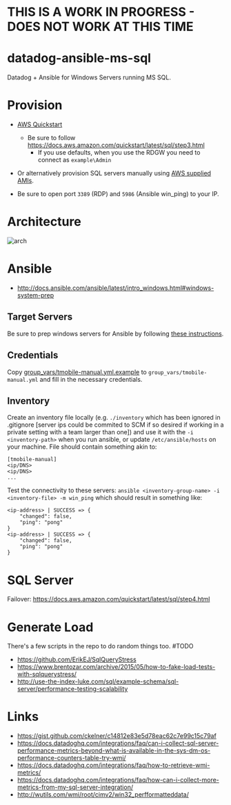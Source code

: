 # THIS IS A WORK IN PROGRESS - DOES NOT WORK AT THIS TIME

# datadog-ansible-ms-sql
Datadog + Ansible for Windows Servers running MS SQL.

# Provision
- [AWS Quickstart](https://docs.aws.amazon.com/quickstart/latest/sql/welcome.html)
  - Be sure to follow https://docs.aws.amazon.com/quickstart/latest/sql/step3.html
    - If you use defaults, when you use the RDGW you need to connect as `example\Admin`

- Or alternatively provision SQL servers manually using [AWS supplied AMIs](https://aws.amazon.com/windows/resources/amis/).

- Be sure to open port `3389` (RDP) and `5986` (Ansible win_ping) to your IP.

# Architecture
![arch](https://docs.aws.amazon.com/quickstart/latest/sql/images/sql-server-on-aws-architecture.png)

# Ansible
- http://docs.ansible.com/ansible/latest/intro_windows.html#windows-system-prep

## Target Servers
Be sure to prep windows servers for Ansible by following [these instructions](http://docs.ansible.com/ansible/latest/intro_windows.html#windows-system-prep).

## Credentials
Copy [group_vars/tmobile-manual.yml.example](./group_vars/tmobile-manual.yml.example) to `group_vars/tmobile-manual.yml` and fill in the necessary credentials.

## Inventory
Create an inventory file locally (e.g. `./inventory` which has been ignored in .gitignore [server ips could be commited to SCM if so desired if working in a private setting with a team larger than one]) and use it with the `-i <inventory-path>` when you run ansible, or update `/etc/ansible/hosts` on your machine. File should contain something akin to:

```
[tmobile-manual]
<ip/DNS>
<ip/DNS>
...
```

Test the connectivity to these servers: `ansible <inventory-group-name> -i <inventory-file> -m win_ping` which should result in something like:
```
<ip-address> | SUCCESS => {
    "changed": false,
    "ping": "pong"
}
<ip-address> | SUCCESS => {
    "changed": false,
    "ping": "pong"
}
```

# SQL Server
Failover: https://docs.aws.amazon.com/quickstart/latest/sql/step4.html

# Generate Load
There's a few scripts in the repo to do random things too. #TODO

- https://github.com/ErikEJ/SqlQueryStress
- https://www.brentozar.com/archive/2015/05/how-to-fake-load-tests-with-sqlquerystress/
- http://use-the-index-luke.com/sql/example-schema/sql-server/performance-testing-scalability

# Links
- https://gist.github.com/ckelner/c14812e83e5d78eac62c7e99c15c79af
- https://docs.datadoghq.com/integrations/faq/can-i-collect-sql-server-performance-metrics-beyond-what-is-available-in-the-sys-dm-os-performance-counters-table-try-wmi/
- https://docs.datadoghq.com/integrations/faq/how-to-retrieve-wmi-metrics/
- https://docs.datadoghq.com/integrations/faq/how-can-i-collect-more-metrics-from-my-sql-server-integration/
- http://wutils.com/wmi/root/cimv2/win32_perfformatteddata/
